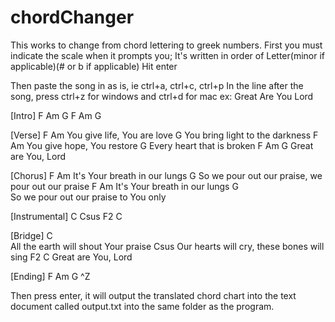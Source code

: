 # chordChanger

This works to change from chord lettering to greek numbers.
First you must indicate the scale when it prompts you;
It's written in order of Letter(minor if applicable)(# or b if applicable)
Hit enter

Then paste the song in as is, ie ctrl+a, ctrl+c, ctrl+p
In the line after the song, press ctrl+z for windows and ctrl+d for mac
ex:
Great Are You Lord

[Intro]
F  Am  G
F  Am  G

[Verse]
         F             Am
You give life, You are love
          G
You bring light to the darkness
         F           Am 
You give hope, You restore
       G
Every heart that is broken
F Am            G
  Great are You, Lord

[Chorus]
          F              Am
It's Your breath in our lungs
      G
So we pour out our praise, we pour out our praise
          F              Am
It's Your breath in our lungs
      G            
So we pour out our praise to You only

[Instrumental]
C   Csus   F2   C

[Bridge]
C        
All the earth will shout Your praise
Csus
Our hearts will cry, these bones will sing
F2             C
Great are You, Lord

[Ending]
F  Am  G
^Z

Then press enter, it will output the translated chord chart into the text document called output.txt into the same folder as the program.
